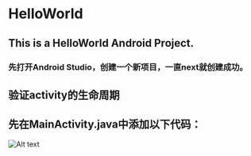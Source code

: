 # HelloWorld
## This is a HelloWorld Android Project.
### 先打开Android Studio，创建一个新项目，一直next就创建成功。
## 验证activity的生命周期
## 先在MainActivity.java中添加以下代码：
![Alt text]()
